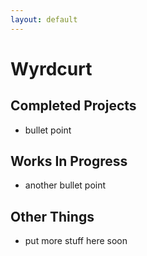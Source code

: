 ```yaml
---
layout: default
---
```


# Wyrdcurt

## Completed Projects
- bullet point

## Works In Progress
- another bullet point

## Other Things
- put more stuff here soon
